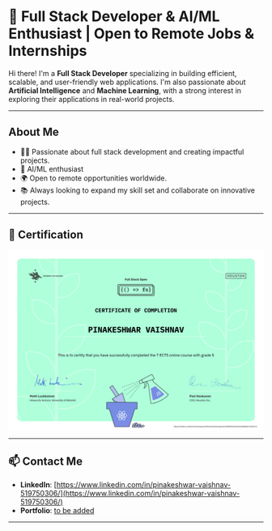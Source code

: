 # 🚀 Full Stack Developer & AI/ML Enthusiast | Open to Remote Jobs & Internships

Hi there! I'm a **Full Stack Developer** specializing in building efficient, scalable, and user-friendly web applications. I'm also passionate about **Artificial Intelligence** and **Machine Learning**, with a strong interest in exploring their applications in real-world projects.

---

## About Me
- 🧑‍💻 Passionate about full stack development and creating impactful projects.
- 🤖 AI/ML enthusiast
- 🌍 Open to remote opportunities worldwide.
- 📚 Always looking to expand my skill set and collaborate on innovative projects.

---

## 📜 Certification

![Full Stack Open Certificate](https://github.com/PinakeshwarVaishnav/PinakeshwarVaishnav/blob/main/assets/certificate-fullstack.png)

---

## 📫 Contact Me

- **LinkedIn**: [https://www.linkedin.com/in/pinakeshwar-vaishnav-519750306/](https://www.linkedin.com/in/pinakeshwar-vaishnav-519750306/)
- **Portfolio**: [to be added]()

---
